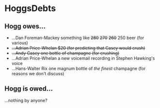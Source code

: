 # HoggsDebts

## Hogg owes...
- ...Dan Foreman-Mackey something like ~~280~~ ~~270~~ ~~260~~ 250 beer (for various)
- ~~...Adrian Price-Whelan $20 (for predicting that Casey would crush)~~
- ~~...Andy Casey one bottle of champagne (for crushing)~~
- ...Adrian Price-Whelan a new voicemail recording in Stephen Hawking's voice
- ...Hans-Walter Rix one magnum bottle of *the finest* champagne (for reasons we don't discuss)

## Hogg is owed...
...nothing by anyone?
